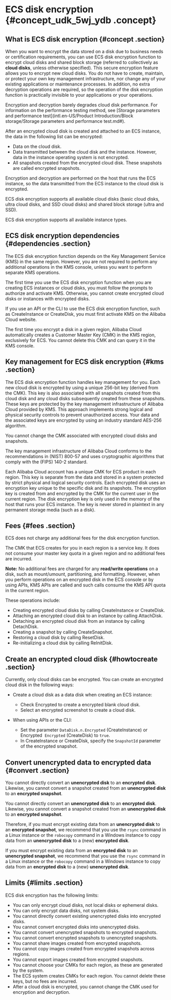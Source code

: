 # ECS disk encryption {#concept_udk_5wj_ydb .concept}

## What is ECS disk encryption {#concept .section}

When you want to encrypt the data stored on a disk due to business needs or certification requirements, you can use ECS disk encryption function to encrypt cloud disks and shared block storage \(referred to collectively as  **cloud disks**, unless otherwise specified\). This secure encryption feature allows you to encrypt new cloud disks. You do not have to create, maintain, or protect your own key management infrastructure, nor change any of your existing applications or maintenance processes. In addition, no extra decryption operations are required, so the operation of the disk encryption function is practically invisible to your applications or your operations.

Encryption and decryption barely degrades cloud disk performance. For information on the performance testing method, see [Storage parameters and performance test](intl.en-US/Product Introduction/Block storage/Storage parameters and performance test.md#).

After an encrypted cloud disk is created and attached to an ECS instance, the data in the following list can be encrypted:

-   Data on the cloud disk.
-   Data transmitted between the cloud disk and the instance. However, data in the instance operating system is not encrypted.
-   All snapshots created from the encrypted cloud disk. These snapshots are called encrypted snapshots.

Encryption and decryption are performed on the host that runs the ECS instance, so the data transmitted from the ECS instance to the cloud disk is encrypted.

ECS disk encryption supports all available cloud disks \(basic cloud disks, ultra cloud disks, and SSD cloud disks\) and shared block storage \(ultra and SSD\).

ECS disk encryption supports all available instance types.

## ECS disk encryption dependencies {#dependencies .section}

The ECS disk encryption function depends on the Key Management Service \(KMS\) in the same region. However, you are not required to perform any additional operations in the KMS console, unless you want to perform separate KMS operations.

The first time you use the ECS disk encryption function when you are creating ECS instances or cloud disks, you must follow the prompts to authorize and activate KMS. Otherwise, you cannot create encrypted cloud disks or instances with encrypted disks.

If you use an API or the CLI to use the ECS disk encryption function, such as CreateInstance or CreateDisk, you must first activate KMS on the Alibaba Cloud website.

The first time you encrypt a disk in a given region, Alibaba Cloud automatically creates a Customer Master Key \(CMK\) in the KMS region, exclusively for ECS. You cannot delete this CMK and can query it in the KMS console.

## Key management for ECS disk encryption {#kms .section}

The ECS disk encryption function handles key management for you. Each new cloud disk is encrypted by using a unique 256-bit key \(derived from the CMK\). This key is also associated with all snapshots created from this cloud disk and any cloud disks subsequently created from these snapshots. These keys are protected by the key management infrastructure of Alibaba Cloud provided by KMS. This approach implements strong logical and physical security controls to prevent unauthorized access. Your data and the associated keys are encrypted by using an industry standard AES-256 algorithm.

You cannot change the CMK associated with encrypted cloud disks and snapshots.

The key management infrastructure of Alibaba Cloud conforms to the recommendations in \(NIST\) 800-57 and uses cryptographic algorithms that comply with the \(FIPS\) 140-2 standard.

Each Alibaba Cloud account has a unique CMK for ECS product in each region. This key is separate from the data and stored in a system protected by strict physical and logical security controls. Each encrypted disk uses an encryption key unique to the specific disk and its snapshots. The encryption key is created from and encrypted by the CMK for the current user in the current region. The disk encryption key is only used in the memory of the host that runs your ECS instance. The key is never stored in plaintext in any permanent storage media \(such as a disk\).

## Fees {#fees .section}

ECS does not charge any additional fees for the disk encryption function.

The CMK that ECS creates for you in each region is a service key. It does not consume your master key quota in a given region and no additional fees are incurred.

**Note:** No additional fees are charged for any **read/write operations** on a disk, such as mount/umount, partitioning, and formatting. However, when you perform operations on an encrypted disk in the ECS console or by using APIs, KMS APIs are called and such calls consume the KMS API quota in the current region.

These operations include:

-   Creating encrypted cloud disks by calling CreateInstance or CreateDisk.
-   Attaching an encrypted cloud disk to an instance by calling AttachDisk.
-   Detaching an encrypted cloud disk from an instance by calling DetachDisk.
-   Creating a snapshot by calling CreateSnapshot.
-   Restoring a cloud disk by calling ResetDisk.
-   Re-initializing a cloud disk by calling ReInitDisk.

## Create an encrypted cloud disk {#howtocreate .section}

Currently, only cloud disks can be encrypted. You can create an encrypted cloud disk in the following ways:

-   Create a cloud disk as a data disk when creating an ECS instance:

    -   Check Encrypted to create a encrypted blank cloud disk.
    -   Select an encrypted screenshot to create a cloud disk.
-   When using APIs or the CLI:

    -   Set the parameter `DataDisk.n.Encrypted` \(CreateInstance\) or Encrypted  `Encrypted` \(CreateDisk\) to `true`.
    -   In CreateInstance or CreateDisk, specify the `SnapshotId` parameter of the encrypted snapshot.

## Convert unencrypted data to encrypted data {#convert .section}

You cannot directly convert an **unencrypted disk** to an **encrypted disk**. Likewise, you cannot convert a snapshot created from an **unencrypted disk** to an **encrypted snapshot**.

You cannot directly convert an **unencrypted disk** to an **encrypted disk**. Likewise, you cannot convert a snapshot created from an **unencrypted disk** to an **encrypted snapshot**.

Therefore, if you must encrypt existing data from an **unencrypted disk** to an **encrypted snapshot**, we recommend that you use the `rsync` command in a Linux instance or the `robocopy` command in a Windows instance to copy data from an **unencrypted disk** to a \(new\) **encrypted disk**.

If you must encrypt existing data from an **encrypted disk** to an **unencrypted snapshot**, we recommend that you use the `rsync` command in a Linux instance or the `robocopy` command in a Windows instance to copy data from an **encrypted disk** to a \(new\) **unencrypted disk**.

## Limits {#limits .section}

ECS disk encryption has the following limits:

-   You can only encrypt cloud disks, not local disks or ephemeral disks.
-   You can only encrypt data disks, not system disks.
-   You cannot directly convert existing unencrypted disks into encrypted disks.
-   You cannot convert encrypted disks into unencrypted disks.
-   You cannot convert unencrypted snapshots to encrypted snapshots.
-   You cannot convert encrypted snapshots to unencrypted snapshots.
-   You cannot share images created from encrypted snapshots.
-   You cannot copy images created from encrypted snapshots across regions.
-   You cannot export images created from encrypted snapshots.
-   You cannot choose your CMKs for each region, as these are generated by the system.
-   The ECS system creates CMKs for each region. You cannot delete these keys, but no fees are incurred.
-   After a cloud disk is encrypted, you cannot change the CMK used for encryption and decryption.

